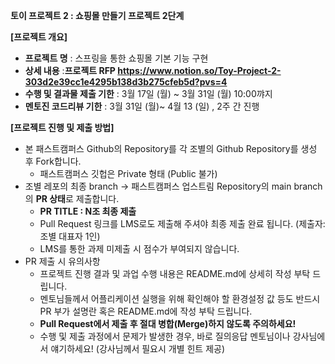 **토이 프로젝트 2 : 쇼핑몰 만들기 프로젝트 2단계**

**[프로젝트 개요]**

- **프로젝트 명** : 스프링을 통한 쇼핑몰 기본 기능 구현
- **상세 내용** :**프로젝트 RFP https://www.notion.so/Toy-Project-2-303d2e39cc1e4295b138d3b275cfeb5d?pvs=4**
- **수행 및 결과물 제출 기한** : 3월 17일 (월)  ~ 3월 31일 (월) 10:00꺄지
- **멘토진 코드리뷰 기한** : 3월 31일 (월)~ 4월 13 (일) , 2주 간 진행

**[프로젝트 진행 및 제출 방법]**

- 본 패스트캠퍼스 Github의 Repository를 각 조별의 Github Repository를 생성 후 Fork합니다.
    - 패스트캠퍼스 깃헙은 Private 형태 (Public 불가)
- 조별 레포의 최종 branch → 패스트캠퍼스 업스트림 Repository의 main branch의 **PR 상태**로 제출합니다.
    - **PR TITLE : N조 최종 제출**
    - Pull Request 링크를 LMS로도 제출해 주셔야 최종 제출 완료 됩니다. (제출자: 조별 대표자 1인)
    - LMS를 통한 과제 미제출 시 점수가 부여되지 않습니다.
- PR 제출 시 유의사항
    - 프로젝트 진행 결과 및 과업 수행 내용은 README.md에 상세히 작성 부탁 드립니다.
    - 멘토님들께서 어플리케이션 실행을 위해 확인해야 할 환경설정 값 등도 반드시 PR 부가 설명란 혹은 README.md에 작성 부탁 드립니다.
    - **Pull Request에서 제출 후 절대 병합(Merge)하지 않도록 주의하세요!**
    - 수행 및 제출 과정에서 문제가 발생한 경우, 바로 질의응답 멘토님이나 강사님에서 얘기하세요! (강사님께서 필요시 개별 힌트 제공)
